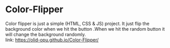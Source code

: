# Color-Flipper
Color flipper is just a simple (HTML, CSS &amp; JS) project. It just flip the background color when we hit the button .When we hit the random button it will change the background randomly.<br> 
link:  https://olid-opu.github.io/Color-Flipper/
